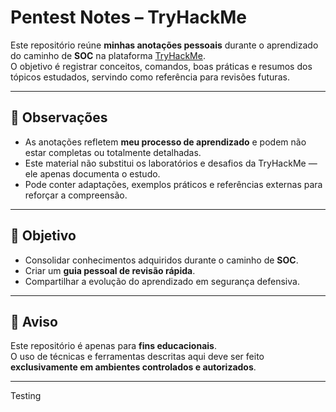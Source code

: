 # Pentest Notes – TryHackMe

Este repositório reúne **minhas anotações pessoais** durante o aprendizado do caminho de **SOC** na plataforma [TryHackMe](https://tryhackme.com/).  
O objetivo é registrar conceitos, comandos, boas práticas e resumos dos tópicos estudados, servindo como referência para revisões futuras.

---

## 📝 Observações

- As anotações refletem **meu processo de aprendizado** e podem não estar completas ou totalmente detalhadas.  
- Este material não substitui os laboratórios e desafios da TryHackMe — ele apenas documenta o estudo.  
- Pode conter adaptações, exemplos práticos e referências externas para reforçar a compreensão.

---

## 🚀 Objetivo

- Consolidar conhecimentos adquiridos durante o caminho de **SOC**.  
- Criar um **guia pessoal de revisão rápida**.  
- Compartilhar a evolução do aprendizado em segurança defensiva.  

---

## 📌 Aviso

Este repositório é apenas para **fins educacionais**.  
O uso de técnicas e ferramentas descritas aqui deve ser feito **exclusivamente em ambientes controlados e autorizados**.

---

Testing